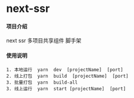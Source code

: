 # next-ssr

#### 项目介绍
 next  ssr 多项目共享组件 脚手架
#### 使用说明
```
1. 本地运行  yarn  dev  [projectName]  [port]
2. 线上打包  yarn  build  [projectName]  [port]
3. 批量打包  yarn  build-all
3. 线上运行  yarn  start [projectName]  [port]
```